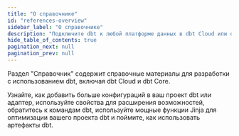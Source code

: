 ```yaml
---
title: "О справочнике"
id: "references-overview"
sidebar_label: "О справочнике"
description: "Подключите dbt к любой платформе данных в dbt Cloud или dbt Core, используя специальный адаптер-плагин"
hide_table_of_contents: true
pagination_next: null
pagination_prev: null
---
```


Раздел "Справочник" содержит справочные материалы для разработки с использованием dbt, включая dbt Cloud и dbt Core.

Узнайте, как добавить больше конфигураций в ваш проект dbt или адаптер, используйте свойства для расширения возможностей, обратитесь к командам dbt, используйте мощные функции Jinja для оптимизации вашего проекта dbt и поймите, как использовать артефакты dbt.  <br />

<div className="grid--3-col">

<Card
    title="Конфигурации проекта"
    body="Настройте и сконфигурируйте ваш проект dbt для оптимизации производительности."
    link="/reference/dbt_project.yml"
    icon="computer"/>

<Card
    title="Конфигурации, специфичные для платформы"
    body="Узнайте, как оптимизировать производительность с помощью конфигураций, специфичных для платформы данных, в dbt Cloud и dbt Core."
    link="/reference/resource-configs/postgres-configs"
    icon="computer"/>

<Card
    title="Конфигурации и свойства ресурсов"
    body="Свойства и конфигурации, которые предоставляют дополнительные возможности ресурсам вашего проекта."
    link="/reference/configs-and-properties"
    icon="computer"/>

<Card
    title="Команды dbt"
    body="Описывает команды, поддерживаемые dbt, и их соответствующие флаги."
    link="/reference/dbt-commands"
    icon="computer"/>

<Card
    title="Функции Jinja в dbt"
    body="Дополнительные функции и переменные в контексте Jinja, которые полезны при работе с проектом dbt."
    link="/reference/dbt-jinja-functions"
    icon="computer"/>

<Card
    title="Артефакты dbt"
    body="Информация о артефактах, создаваемых dbt, и как вы можете их использовать."
    link="/reference/artifacts/dbt-artifacts"
    icon="computer"/>

<Card
    title="Артефакты разрешений Snowflake"
    body="Предоставляет пример разрешений ролей базы данных Snowflake."
    link="/reference/database-permissions/snowflake-permissions"
    icon="computer"/>

<Card
    title="Артефакты разрешений Databricks"
    body="Предоставляет пример разрешений ролей базы данных Databricks."
    link="/reference/database-permissions/databricks-permissions"
    icon="computer"/>

<Card
    title="Артефакты разрешений Redshift"
    body="Предоставляет пример разрешений ролей базы данных Redshift."
    link="/reference/database-permissions/redshift-permissions"
    icon="computer"/>

<Card
    title="Артефакты разрешений Postgres"
    body="Предоставляет пример разрешений ролей базы данных Postgres."
    link="/reference/database-permissions/postgres-permissions"
    icon="computer"/>

</div>